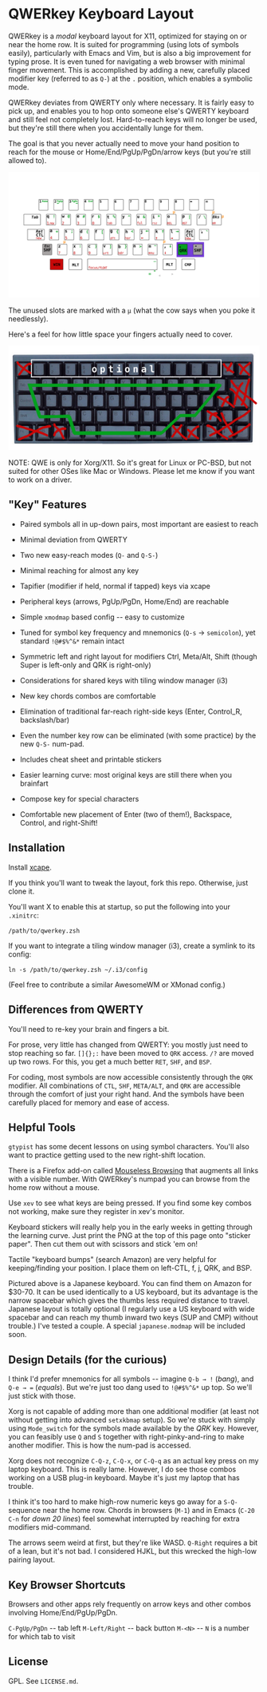# QWERkey Keyboard Layout

QWERkey is a _modal_ keyboard layout for X11, optimized for staying on
or near the home row.  It is suited for programming (using lots of
symbols easily), particularly with Emacs and Vim, but is also a big
improvement for typing prose.  It is even tuned for navigating a web
browser with minimal finger movement. This is accomplished by adding a
new, carefully placed modifier key (referred to as `Q-`) at the `.`
position, which enables a symbolic mode.

QWERkey deviates from QWERTY only where necessary.  It is fairly easy
to pick up, and enables you to hop onto someone else's QWERTY keyboard
and still feel not completely lost. Hard-to-reach keys will no longer
be used, but they're still there when you accidentally lunge for them.

The goal is that you never actually need to move your hand position to
reach for the mouse or Home/End/PgUp/PgDn/arrow keys (but you're still
allowed to).

![keymap diagram](https://raw.githubusercontent.com/MicahElliott/QWERkey/master/art/v7.png)

The unused slots are marked with a `µ` (what the cow says when you
poke it needlessly).

Here's a feel for how little space your fingers actually need to
cover.

![real keyboard](https://raw.githubusercontent.com/MicahElliott/QWERkey/master/art/real-keyboard.png)

NOTE: QWE is only for Xorg/X11.  So it's great for Linux or
PC-BSD, but not suited for other OSes like Mac or Windows.  Please let
me know if you want to work on a driver.

## "Key" Features

* Paired symbols all in up-down pairs, most important are easiest to reach

* Minimal deviation from QWERTY

* Two new easy-reach modes (`Q-` and `Q-S-`)

* Minimal reaching for almost any key

* Tapifier (modifier if held, normal if tapped) keys via xcape

* Peripheral keys (arrows, PgUp/PgDn, Home/End) are reachable

* Simple `xmodmap` based config -- easy to customize

* Tuned for symbol key frequency and mnemonics (`Q-s` → `semicolon`),
  yet standard `!@#$%^&*` remain intact

* Symmetric left and right layout for modifiers Ctrl, Meta/Alt, Shift
  (though Super is left-only and QRK is right-only)

* Considerations for shared keys with tiling window manager (i3)

* New key chords combos are comfortable

* Elimination of traditional far-reach right-side keys (Enter,
  Control_R, backslash/bar)

* Even the number key row can be eliminated (with some practice) by
  the new `Q-S-` num-pad.

* Includes cheat sheet and printable stickers

* Easier learning curve: most original keys are still there when you
  brainfart

* Compose key for special characters

* Comfortable new placement of Enter (two of them!), Backspace,
  Control, and right-Shift!

## Installation

Install [xcape](https://github.com/alols/xcape).

If you think you'll want to tweak the layout, fork this
repo. Otherwise, just clone it.

You'll want X to enable this at startup, so put the following into
your `.xinitrc`:

    /path/to/qwerkey.zsh

If you want to integrate a tiling window manager (i3), create a
symlink to its config:

    ln -s /path/to/qwerkey.zsh ~/.i3/config

(Feel free to contribute a similar AwesomeWM or XMonad config.)

## Differences from QWERTY

You'll need to re-key your brain and fingers a bit.

For prose, very little has changed from QWERTY: you mostly just need
to stop reaching so far.  `[]{};:` have been moved to `QRK` access.
`/?` are moved up two rows.  For this, you get a much better `RET`,
`SHF`, and `BSP`.

For coding, most symbols are now accessible consistently through the
`QRK` modifier.  All combinations of `CTL`, `SHF`, `META/ALT`, and
`QRK` are accessible through the comfort of just your right hand.  And
the symbols have been carefully placed for memory and ease of access.


## Helpful Tools

`gtypist` has some decent lessons on using symbol characters.  You'll
also want to practice getting used to the new right-shift location.

There is a Firefox add-on called
[Mouseless Browsing](https://addons.mozilla.org/en-us/firefox/addon/mouseless-browsing/)
that augments all links with a visible number. With QWERkey's numpad
you can browse from the home row without a mouse.

Use `xev` to see what keys are being pressed.  If you find some key
combos not working, make sure they register in xev's monitor.

Keyboard stickers will really help you in the early weeks in getting
through the learning curve.  Just print the PNG at the top of this
page onto "sticker paper".  Then cut them out with scissors and stick
'em on!

Tactile "keyboard bumps" (search Amazon) are very helpful for
keeping/finding your position.  I place them on left-CTL, f, j,
QRK, and BSP.

Pictured above is a Japanese keyboard.  You can find them on Amazon
for $30-70.  It can be used identically to a US keyboard, but its
advantage is the narrow spacebar which gives the thumbs less required
distance to travel.  Japanese layout is totally optional (I
regularly use a US keyboard with wide spacebar and can reach my thumb
inward two keys (SUP and CMP) without trouble.)  I've tested a couple.
A special `japanese.modmap` will be included soon.


## Design Details (for the curious)

I think I'd prefer mnemonics for all symbols -- imagine `Q-b → !`
(_bang_), and `Q-e → =` (_equals_).  But we're just too dang used to
`!@#$%^&*` up top.  So we'll just stick with those.

Xorg is not capable of adding more than one additional modifier (at
least not without getting into advanced `setxkbmap` setup).  So we're
stuck with simply using `Mode_switch` for the symbols made available
by the _QRK_ key.  However, you can feasibly use `Q` and `S` together
with right-pinky-and-ring to make another modifier.  This is how the
num-pad is accessed.

Xorg does not recognize `C-Q-z`, `C-Q-x`, or `C-Q-q` as an actual key
press on my laptop keyboard.  This is really lame.  However, I do see
those combos working on a USB plug-in keyboard.  Maybe it's just my
laptop that has trouble.

I think it's too hard to make high-row numeric keys go away for a
`S-Q-` sequence near the home row. Chords in browsers (`M-1`) and in
Emacs (`C-20 C-n` for _down 20 lines_) feel somewhat interrupted by
reaching for extra modifiers mid-command.

The arrows seem weird at first, but they're like WASD.  `Q-Right`
requires a bit of a lean, but it's not bad.  I considered HJKL, but
this wrecked the high-low pairing layout.


## Key Browser Shortcuts

Browsers and other apps rely frequently on arrow keys and other
combos involving Home/End/PgUp/PgDn.

`C-PgUp/PgDn` -- tab left
`M-Left/Right` -- back button
`M-<N>` -- `N` is a number for which tab to visit


## License

GPL.  See `LICENSE.md`.
